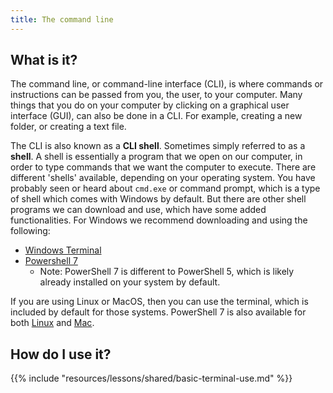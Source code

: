```yaml
---
title: The command line
---
```


## What is it?
The command line, or command-line interface (CLI), is where commands or
instructions can be passed from you, the user, to your computer. Many things
that you do on your computer by clicking on a graphical user interface (GUI),
can also be done in a CLI. For example, creating a new folder, or creating a
text file. 

The CLI is also known as a **CLI shell**. Sometimes simply referred to as a
**shell**. A shell is essentially a program that we open on our computer, in
order to type commands that we want the computer to execute. There are different
'shells' available, depending on your operating system. You have probably seen
or heard about `cmd.exe` or command prompt, which is a type of shell which comes
with Windows by default. But there are other shell programs we can download and
use, which have some added functionalities. For Windows we recommend downloading
and using the following:

- [Windows 
    Terminal](https://apps.microsoft.com/store/detail/windows-terminal/9N0DX20HK701?hl=en-au&gl=au)
- [Powershell 
  7](https://learn.microsoft.com/en-us/powershell/scripting/install/installing-powershell-on-windows?view=powershell-7.2)
  - Note: PowerShell 7 is different to PowerShell 5, which is likely already
   installed on your system by default. 

If you are using Linux or MacOS, then you can use the terminal, which is
included by default for those systems. PowerShell 7 is also available for both
[Linux](https://learn.microsoft.com/en-us/powershell/scripting/install/installing-powershell-on-linux?view=powershell-7.2)
and
[Mac](https://learn.microsoft.com/en-us/powershell/scripting/install/installing-powershell-on-macos?view=powershell-7.2).


## How do I use it?

{{% include "resources/lessons/shared/basic-terminal-use.md" %}}

